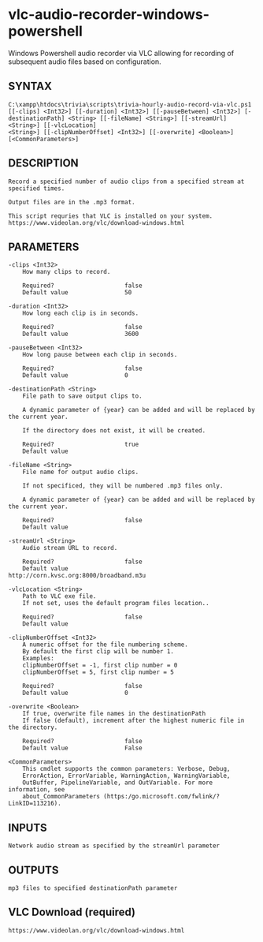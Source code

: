 # vlc-audio-recorder-windows-powershell
Windows Powershell audio recorder via VLC allowing for recording of subsequent audio files based on configuration.


## SYNTAX
    C:\xampp\htdocs\trivia\scripts\trivia-hourly-audio-record-via-vlc.ps1 [[-clips] <Int32>] [[-duration] <Int32>] [[-pauseBetween] <Int32>] [-destinationPath] <String> [[-fileName] <String>] [[-streamUrl] <String>] [[-vlcLocation]
    <String>] [[-clipNumberOffset] <Int32>] [[-overwrite] <Boolean>] [<CommonParameters>]


## DESCRIPTION
    Record a specified number of audio clips from a specified stream at specified times.

    Output files are in the .mp3 format.

    This script requries that VLC is installed on your system.
    https://www.videolan.org/vlc/download-windows.html


## PARAMETERS
    -clips <Int32>
        How many clips to record.

        Required?                    false
        Default value                50

    -duration <Int32>
        How long each clip is in seconds.

        Required?                    false
        Default value                3600

    -pauseBetween <Int32>
        How long pause between each clip in seconds.

        Required?                    false
        Default value                0

    -destinationPath <String>
        File path to save output clips to.

        A dynamic parameter of {year} can be added and will be replaced by the current year.

        If the directory does not exist, it will be created.

        Required?                    true
        Default value

    -fileName <String>
        File name for output audio clips.

        If not specificed, they will be numbered .mp3 files only.

        A dynamic parameter of {year} can be added and will be replaced by the current year.

        Required?                    false
        Default value

    -streamUrl <String>
        Audio stream URL to record.

        Required?                    false
        Default value                http://corn.kvsc.org:8000/broadband.m3u

    -vlcLocation <String>
        Path to VLC exe file.
        If not set, uses the default program files location..

        Required?                    false
        Default value

    -clipNumberOffset <Int32>
        A numeric offset for the file numbering scheme.
        By default the first clip will be number 1.
        Examples:
        clipNumberOffset = -1, first clip number = 0
        clipNumberOffset = 5, first clip number = 5

        Required?                    false
        Default value                0

    -overwrite <Boolean>
        If true, overwrite file names in the destinationPath
        If false (default), increment after the highest numeric file in the directory.

        Required?                    false
        Default value                False

    <CommonParameters>
        This cmdlet supports the common parameters: Verbose, Debug,
        ErrorAction, ErrorVariable, WarningAction, WarningVariable,
        OutBuffer, PipelineVariable, and OutVariable. For more information, see
        about_CommonParameters (https:/go.microsoft.com/fwlink/?LinkID=113216).

## INPUTS
    Network audio stream as specified by the streamUrl parameter


## OUTPUTS
    mp3 files to specified destinationPath parameter



## VLC Download (required)
    https://www.videolan.org/vlc/download-windows.html